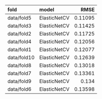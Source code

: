 | fold        | model        |    RMSE |
|:------------|:-------------|--------:|
| data/fold5  | ElasticNetCV | 0.11095 |
| data/fold3  | ElasticNetCV | 0.11425 |
| data/fold2  | ElasticNetCV | 0.11725 |
| data/fold4  | ElasticNetCV | 0.12056 |
| data/fold1  | ElasticNetCV | 0.12077 |
| data/fold10 | ElasticNetCV | 0.12639 |
| data/fold8  | ElasticNetCV | 0.13018 |
| data/fold7  | ElasticNetCV | 0.13361 |
| data/fold9  | ElasticNetCV | 0.134   |
| data/fold6  | ElasticNetCV | 0.13598 |